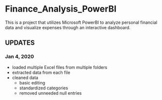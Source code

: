 # Finance_Analysis_PowerBI
This is a project that utilizes Microsoft PowerBI to analyze personal financial data and visualize expenses through an interactive dashboard.


## UPDATES
### Jan 4, 2020
- loaded multiple Excel files from multiple folders
- extracted data from each file
- cleaned data
  - basic editing
  - standardized categories
  - removed unneeded null entries
